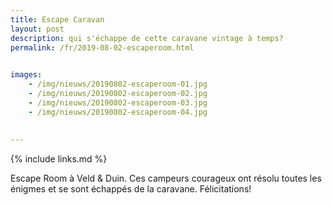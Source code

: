 ```yaml
---
title: Escape Caravan
layout: post
description: qui s'échappe de cette caravane vintage à temps?
permalink: /fr/2019-08-02-escaperoom.html

    
images: 
    - /img/nieuws/20190802-escaperoom-01.jpg
    - /img/nieuws/20190802-escaperoom-02.jpg
    - /img/nieuws/20190802-escaperoom-03.jpg
    - /img/nieuws/20190802-escaperoom-04.jpg
    
    
---
```


{% include links.md %}


Escape Room à Veld & Duin. Ces campeurs courageux ont résolu toutes les énigmes et se sont échappés de la caravane. Félicitations! 
